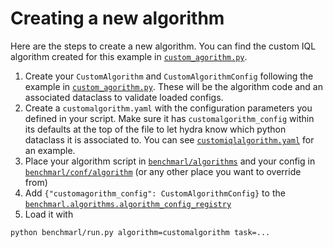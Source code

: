 
# Creating a new algorithm

Here are the steps to create a new algorithm. You can find the custom IQL algorithm
created for this example in [`custom_agorithm.py`](custom_algorithm.py).

1. Create your `CustomAlgorithm` and `CustomAlgorithmConfig` following the example
in [`custom_agorithm.py`](custom_algorithm.py). These will be the algorithm code
and an associated dataclass to validate loaded configs.
2. Create a `customalgorithm.yaml` with the configuration parameters you defined 
in your script. Make sure it has `customalgorithm_config` within its defaults at 
the top of the file to let hydra know which python dataclass it is 
associated to. You can see [`customiqlalgorithm.yaml`](customiqlalgorithm.yaml)
for an example.
3. Place your algorithm script in [`benchmarl/algorithms`](../../../benchmarl/algorithms) and 
your config in [`benchmarl/conf/algorithm`](../../../benchmarl/conf/algorithm) (or any other place you want to 
override from)
4. Add `{"customagorithm_config": CustomAlgorithmConfig}` to the [`benchmarl.algorithms.algorithm_config_registry`](../../../benchmarl/algorithms/__init__.py)
5. Load it with
```bash
python benchmarl/run.py algorithm=customalgorithm task=...
```
